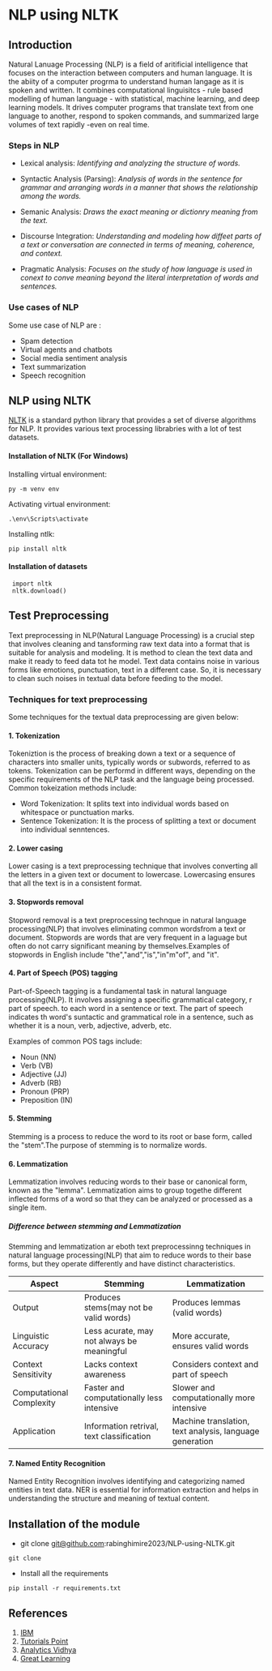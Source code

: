 
# NLP using NLTK

## Introduction
Natural Lanuage Processing (NLP) is a field of aritificial intelligence that focuses on the interaction between computers and human language. It is the abiity of a computer progrma to understand human langage as it is spoken and written. It combines computational linguisitcs - rule based modelling of human language - with statistical, machine learning, and deep learning models. It drives computer programs that translate text from one language to another, respond to spoken commands, and summarized large volumes of text rapidly -even on real time.

### Steps in NLP
- Lexical analysis: _Identifying and analyzing the structure of words._
   
- Syntactic Analysis (Parsing): _Analysis of words in the sentence for grammar and arranging words in a manner that shows the relationship among the words._

- Semanic Analysis: _Draws the exact meaning or dictionry meaning from the text._

- Discourse Integration: _Understanding and modeling how diffeet parts of a text or conversation are connected in terms of meaning, coherence, and context._

- Pragmatic Analysis: _Focuses on the study of how language is used in conext to conve meaning beyond the literal interpretation of words and sentences._

### Use cases of NLP
Some use case of NLP are :
- Spam detection
- Virtual agents and chatbots
- Social media sentiment analysis
- Text summarization
- Speech recognition

## NLP using NLTK
[NLTK](https://www.nltk.org/) is a standard python library that provides a set of diverse algorithms for NLP. It provides various text processing librabries with a lot of test datasets.
#### Installation of NLTK (For Windows)
Installing  virtual environment:
```
py -m venv env
```
Activating virtual environment:
```
.\env\Scripts\activate
```
Installing ntlk:

```
pip install nltk
```

#### Installation of datasets
```
 import nltk
 nltk.download()
```
## Test Preprocessing
Text preprocessing in NLP(Natural Language Processing) is a crucial step that involves cleaning and tansforming raw text data into a format that is suitable for analysis and modeling. It is method to clean the text data and make it ready to feed data tot he model. Text data contains noise in various forms like emotions, punctuation, text in a different case. So, it is necessary to clean such noises in textual data before feeding to the model.

###  Techniques for text preprocessing
Some techniques for the textual data preprocessing are given below:
#### 1. Tokenization
Tokeniztion is the process of breaking down a text or a sequence of characters into smaller units, typically words or subwords, referred to as tokens. Tokenization can be performd in different ways, depending on the specific requirements of the NLP task and the language being processed. Common tokeization methods include:
- Word Tokenization:
    It splits text into individual words based on whitespace or punctuation marks.
- Sentence Tokenization: 
    It is the process of splitting a text or document into individual senntences. 
#### 2. Lower casing
Lower casing is a text preprocessing technique that involves converting all the letters in a given text or document to lowercase. Lowercasing ensures that all the text is in a consistent format. 
#### 3. Stopwords removal
Stopword removal is a text preprocessing technque in natural language processing(NLP)
that involves eliminating common wordsfrom a text or document. Stopwords are words that are very frequent in a laguage but often do not carry significant meaning by themselves.Examples of stopwords in English include "the","and","is","in"m"of", and "it".
#### 4. Part of Speech (POS) tagging
Part-of-Speech tagging is a fundamental task in natural language processing(NLP). It involves assigning a specific grammatical category, r part of speech. to each word in a sentence or text. The part of speech indicates th word's suntactic and grammatical role in a sentence, such as whether it is a noun, verb, adjective, adverb, etc.

Examples of common POS tags include:
- Noun (NN)
- Verb (VB)
- Adjective (JJ)
- Adverb (RB)
- Pronoun (PRP)
- Preposition (IN)

#### 5. Stemming
Stemming is a process to reduce the word to its root or base form, called the "stem".The purpose of stemming is to normalize words.

#### 6. Lemmatization
Lemmatization involves reducing words to their base or canonical form, known as the "lemma". Lemmatization aims to group togethe different inflected forms of a word so that they can be analyzed or processed as a single item.

##### Difference between stemming and Lemmatization
Stemming and lemmatization ar eboth text preprocessinng techniques in natural language processing(NLP) that aim to reduce words to their base forms, but they operate differently and have distinct characteristics.

| Aspect | Stemming | Lemmatization |
|--- | --- | --- |
| Output | Produces stems(may not be valid words) | Produces lemmas (valid words) |
| Linguistic Accuracy | Less acurate, may not always be meaningful | More accurate, ensures valid words |
| Context Sensitivity  | Lacks context awareness | Considers context and part of speech |
| Computational Complexity | Faster and computationally less intensive | Slower and computationally more intensive |
| Application | Information retrival, text classification | Machine translation, text analysis, language generation |


#### 7. Named Entity Recognition
Named Entity Recognition involves identifying and categorizing named entities in text data. NER is essential for information extraction and helps in understanding the structure and meaning of textual content.

## Installation of the module
- git clone git@github.com:rabinghimire2023/NLP-using-NLTK.git
```
git clone 
```
- Install all the requirements
```
pip install -r requirements.txt
```


## References
1. [IBM](https://www.ibm.com/topics/natural-language-processing)
2. [Tutorials Point](https://www.tutorialspoint.com/artificial_intelligence/artificial_intelligence_natural_language_processing.htm)
3. [Analytics Vidhya](https://www.analyticsvidhya.com/blog/2021/06/must-known-techniques-for-text-preprocessing-in-nlp/)
4. [Great Learning](https://www.mygreatlearning.com/blog/nltk-tutorial-with-python/)




